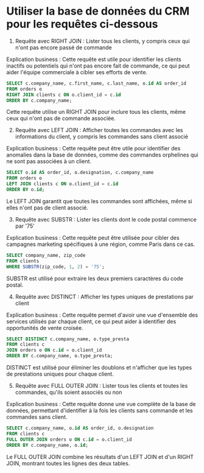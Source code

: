 # Utiliser la base de données du CRM pour les requêtes ci-dessous

1. Requête avec RIGHT JOIN : Lister tous les clients, y compris ceux qui n'ont pas encore passé de commande

Explication business : Cette requête est utile pour identifier les clients inactifs ou potentiels qui n'ont pas encore fait de commande, ce qui peut aider l'équipe commerciale à cibler ses efforts de vente.

```sql
SELECT c.company_name, c.first_name, c.last_name, o.id AS order_id
FROM orders o
RIGHT JOIN clients c ON o.client_id = c.id
ORDER BY c.company_name;
```

Cette requête utilise un RIGHT JOIN pour inclure tous les clients, même ceux qui n'ont pas de commande associée.

2. Requête avec LEFT JOIN : Afficher toutes les commandes avec les informations du client, y compris les commandes sans client associé

Explication business : Cette requête peut être utile pour identifier des anomalies dans la base de données, comme des commandes orphelines qui ne sont pas associées à un client.

```sql
SELECT o.id AS order_id, o.designation, c.company_name
FROM orders o
LEFT JOIN clients c ON o.client_id = c.id
ORDER BY o.id;
```

Le LEFT JOIN garantit que toutes les commandes sont affichées, même si elles n'ont pas de client associé.

3. Requête avec SUBSTR : Lister les clients dont le code postal commence par '75'

Explication business : Cette requête peut être utilisée pour cibler des campagnes marketing spécifiques à une région, comme Paris dans ce cas.

```sql
SELECT company_name, zip_code
FROM clients
WHERE SUBSTR(zip_code, 1, 2) = '75';
```

SUBSTR est utilisé pour extraire les deux premiers caractères du code postal.

4. Requête avec DISTINCT : Afficher les types uniques de prestations par client

Explication business : Cette requête permet d'avoir une vue d'ensemble des services utilisés par chaque client, ce qui peut aider à identifier des opportunités de vente croisée.

```sql
SELECT DISTINCT c.company_name, o.type_presta
FROM clients c
JOIN orders o ON c.id = o.client_id
ORDER BY c.company_name, o.type_presta;
```

DISTINCT est utilisé pour éliminer les doublons et n'afficher que les types de prestations uniques pour chaque client.

5. Requête avec FULL OUTER JOIN : Lister tous les clients et toutes les commandes, qu'ils soient associés ou non

Explication business : Cette requête donne une vue complète de la base de données, permettant d'identifier à la fois les clients sans commande et les commandes sans client.

```sql
SELECT c.company_name, o.id AS order_id, o.designation
FROM clients c
FULL OUTER JOIN orders o ON c.id = o.client_id
ORDER BY c.company_name, o.id;
```

Le FULL OUTER JOIN combine les résultats d'un LEFT JOIN et d'un RIGHT JOIN, montrant toutes les lignes des deux tables.



